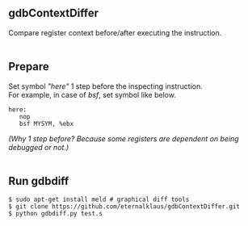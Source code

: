 ## gdbContextDiffer
Compare register context before/after executing the instruction.  
<br>

## Prepare  
Set symbol *"here"* 1 step before the inspecting instruction.  
For example, in case of *bsf*, set symbol like below.   
  
    here:
       nop
       bsf MYSYM, %ebx
  
*(Why 1 step before? Because some registers are dependent on being debugged or not.)*    
<br>

## Run gdbdiff
    $ sudo apt-get install meld # graphical diff tools
    $ git clone https://github.com/eternalklaus/gdbContextDiffer.git
    $ python gdbdiff.py test.s





